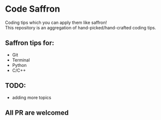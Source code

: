 # Code Saffron
Coding tips which you can apply them like saffron!  
This repository is an aggregation of hand-picked/hand-crafted coding tips.

## Saffron tips for:
* Git
* Terminal
* Python
* C/C++

## TODO:
* adding more topics

## All PR are welcomed
